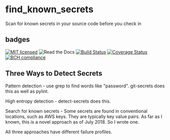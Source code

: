 # find_known_secrets
Scan for known secrets in your source code before you check in

badges
------
[![MIT licensed](https://img.shields.io/badge/license-MIT-blue.svg)](https://raw.githubusercontent.com/hyperium/hyper/master/LICENSE) ![Read the Docs](https://img.shields.io/readthedocs/pip.svg) [![Build Status](https://travis-ci.com/matthewdeanmartin/find_known_secrets.svg?branch=master)](https://travis-ci.com/matthewdeanmartin/find_known_secrets)  [![Coverage Status](https://coveralls.io/repos/github/matthewdeanmartin/find_known_secrets/badge.svg?branch=master)](https://coveralls.io/github/matthewdeanmartin/find_known_secrets?branch=master) [![BCH compliance](https://bettercodehub.com/edge/badge/matthewdeanmartin/find_known_secrets?branch=master)](https://bettercodehub.com/)

Three Ways to Detect Secrets
----------
Pattern detection - use grep to find words like "password". git-secrets does this as well as pylint.

High entropy detection - detect-secrets does this.

Search for known secrets - Some secrets are found in conventional locations, such as AWS keys. They are typically key value pairs. As far as I known, this is a novel approach as of July 2018. So I wrote one.

All three approaches have different failure profiles.






